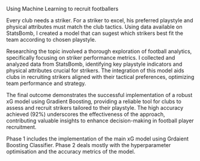 Using Machine Learning to recruit footballers

Every club needs a striker. For a striker to excel, his preferred playstyle and physical attributes must match the club tactics. Using data available on StatsBomb, I created a model that can sugest which strikers best fit the team according to chosen playstyle.

Researching the topic involved a thorough exploration of football analytics, specifically focusing on striker performance metrics. I collected and analyzed data from StatsBomb, identifying key playstyle indicators and physical attributes crucial for strikers. The integration of this model aids clubs in recruiting strikers aligned with their tactical preferences, optimizing team performance and strategy.

The final outcome demonstrates the successful implementation of a robust xG model using Gradient Boosting, providing a reliable tool for clubs to assess and recruit strikers tailored to their playstyle. The high accuracy achieved (92%) underscores the effectiveness of the approach, contributing valuable insights to enhance decision-making in football player recruitment.

Phase 1 includes the implementation of the main xG model using Grdaient Boosting Classifier.
Phase 2 deals mostly with the hyperparameter optimisation and the accuracy metrics of the model.
